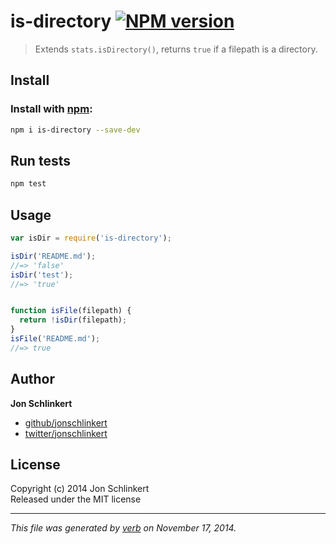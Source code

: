 # is-directory [![NPM version](https://badge.fury.io/js/is-directory.svg)](http://badge.fury.io/js/is-directory)

> Extends `stats.isDirectory()`, returns `true` if a filepath is a directory.

## Install
### Install with [npm](npmjs.org):

```bash
npm i is-directory --save-dev
```

## Run tests

```bash
npm test
```

## Usage

```js
var isDir = require('is-directory');

isDir('README.md');
//=> 'false'
isDir('test');
//=> 'true'


function isFile(filepath) {
  return !isDir(filepath);
}
isFile('README.md');
//=> true
```

## Author

**Jon Schlinkert**
 
+ [github/jonschlinkert](https://github.com/jonschlinkert)
+ [twitter/jonschlinkert](http://twitter.com/jonschlinkert) 

## License
Copyright (c) 2014 Jon Schlinkert  
Released under the MIT license

***

_This file was generated by [verb](https://github.com/assemble/verb) on November 17, 2014._